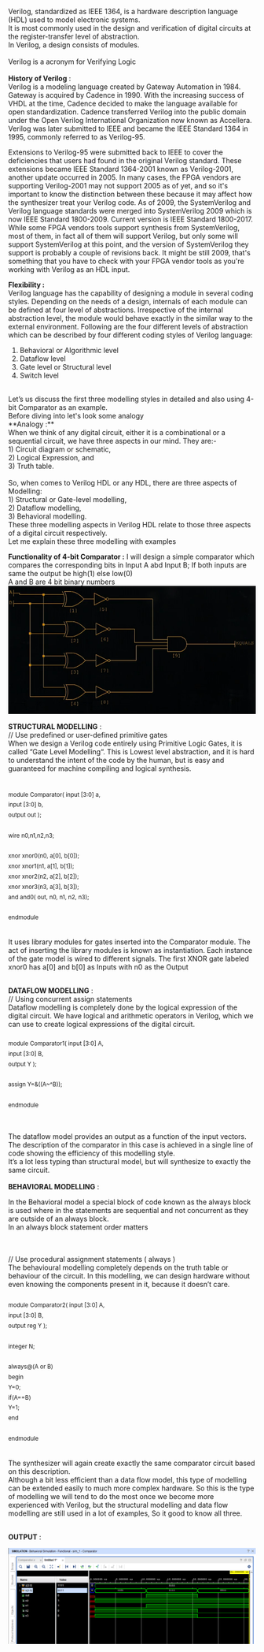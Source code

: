 
Verilog, standardized as IEEE 1364, is a hardware description language (HDL) used to model electronic systems.  <br />
It is most commonly used in the design and verification of digital circuits at the register-transfer level of abstraction.  <br />
In Verilog, a design consists of modules. <br />
<br />
Verilog is a acronym for Verifying Logic  <br />
<br /> 
**History of Verilog** :  <br />
Verilog is a modeling language created by Gateway Automation in 1984. Gateway is acquired by Cadence in 1990. With the increasing success of VHDL at the time, Cadence decided to make the language available for open standardization. Cadence transferred Verilog into the public domain under the Open Verilog International Organization now known as Accellera. Verilog was later submitted to IEEE and became the IEEE Standard 1364 in 1995, commonly referred to as Verilog-95.  <br />

Extensions to Verilog-95 were submitted back to IEEE to cover the deficiencies that users had found in the original Verilog standard. These extensions became IEEE Standard 1364-2001 known as Verilog-2001, another update occurred in 2005. In many cases, the FPGA vendors are supporting Verilog-2001 may not support 2005 as of yet, and so it's important to know the distinction between these because it may affect how the synthesizer treat your Verilog code. As of 2009, the SystemVerilog and Verilog language standards were merged into SystemVerilog 2009 which is now IEEE Standard 1800-2009. Current version is IEEE Standard 1800-2017. While some FPGA vendors tools support synthesis from SystemVerilog, most of them, in fact all of them will support Verilog, but only some will support SystemVerilog at this point, and the version of SystemVerilog they support is probably a couple of revisions back. It might be still 2009, that's something that you have to check with your FPGA vendor tools as you're working with Verilog as an HDL input.  <br />

**Flexibility :** <br />
Verilog language has the capability of designing a module in several coding styles. Depending on the needs of a design, internals of each module can be defined at four level of abstractions. Irrespective of the internal abstraction level, the module would behave exactly in the similar way to the external environment. Following are the four different levels of abstraction which can be described by four different coding styles of Verilog language:  <br />

1. Behavioral or Algorithmic level <br />
2. Dataflow level  <br />
3. Gate level or Structural level  <br />
4. Switch level  
<br />
Let’s us discuss the first three modelling styles in detailed and also using 4-bit Comparator as an example. <br />
Before diving into let's look some analogy <br />
**Analogy :** <br />
When we think of any digital circuit, either it is a combinational or a sequential circuit, we have three aspects in our mind. They are:- <br />
1) Circuit diagram or schematic,  <br />
2) Logical Expression, and   <br />
3) Truth table.  <br />
 <br />
So, when comes to Verilog HDL or any HDL, there are three aspects of Modelling:    <br />
1) Structural or Gate-level modelling,  <br />
2) Dataflow modelling,   <br />
3) Behavioral modelling.  <br />
These three modelling aspects in Verilog HDL relate to those three aspects of a digital circuit respectively. <br />
Let me explain these three modelling with examples 
<br />

**Functionality of 4-bit Comparator :**
I will design a simple comparator which compares the corresponding bits in Input A abd Input B; If both inputs are same the output be high(1) else low(0)  
A and B are 4 bit binary numbers 
<br />
  <img src="Comparator.PNG">

**STRUCTURAL MODELLING** :<br />
// Use predefined or user-defined primitive gates  <br />
When we design a Verilog code entirely using Primitive Logic Gates, it is called “Gate Level Modelling“. This is Lowest level abstraction, and it is hard to understand the intent of the code by the human, but is easy and guaranteed for machine compiling and logical synthesis.  <br />

<br />
<sub>
 module Comparator(  input [3:0] a,  <br />
                     input [3:0] b,   <br />
                     output out      );  <br />
<br />
 wire n0,n1,n2,n3;  <br />
 <br />
 xnor xnor0(n0, a[0], b[0]);  <br /> 
 xnor xnor1(n1, a[1], b[1]); <br />
 xnor xnor2(n2, a[2], b[2]); <br />
 xnor xnor3(n3, a[3], b[3]);<br />
 and and0( out, n0, n1, n2, n3);<br />
 <br />
endmodule<br />
</sub><br />
<br />
It uses library modules for gates inserted into the Comparator module. The act of inserting the library modules is known as instantiation.
Each instance of the gate model is wired to different signals.
The first XNOR gate labeled xnor0 has a[0] and b[0] as Inputs with n0 as the Output 
<br />
<br />

**DATAFLOW MODELLING** :
<br />
// Using concurrent assign statements <br />
Dataflow modelling is completely done by the logical expression of the digital circuit. We have logical and arithmetic operators in Verilog, which we can use to create logical expressions of the digital circuit.<br />
<br /><sub>
 module Comparator1(  input [3:0] A, <br />
                      input [3:0] B, <br />
                      output Y        );<br />
    <br />
 assign Y=&((A~^B));                                 <br /> 
    <br />
endmodule<br />
</sub>
<br />
<br />
 
The dataflow model provides an output as a function of the input vectors.<br />
The description of the comparator in this case is achieved in a single line of code showing the efficiency of this modelling style.<br />
It’s a lot less typing than structural model, but will synthesize to exactly the same circuit.  <br />
<br />
**BEHAVIORAL MODELLING** :

In the Behavioral model a special block of code known as the always block is used where in the statements are sequential and not concurrent as they are outside of an always block.<br />
In an always block statement order matters  <br />


<br />
<br />
// Use procedural assignment statements ( always ) <br />
The behavioural modelling completely depends on the truth table or behaviour of the circuit. In this modelling, we can design hardware without even knowing the components present in it, because it doesn’t care. <br />
<sub><br />
 module Comparator2( input [3:0] A, <br />
                     input [3:0] B, <br />
                     output reg Y     );   <br />
                     <br />
   integer N;<br />
   <br />
   always@(A or B)                                                <br />
   begin<br />
    Y=0;<br />
    if(A==B)<br />
       Y=1;<br />
   end<br />
   <br />
endmodule<br />
  </sub>
<br />
 <br />
The synthesizer will again create exactly the same comparator circuit based on this description.  <br />
Although a bit less efficient than a data flow model, this type of modelling can be extended easily to much more complex hardware. So this is the type of modelling we will tend to do the most once we become more experienced with Verilog, but the structural modelling and data flow modelling are still used in a lot of examples, So it good to know all three. <br />
<br />


 **OUTPUT** :
    
   <img src="BehaviouralSim.PNG">


